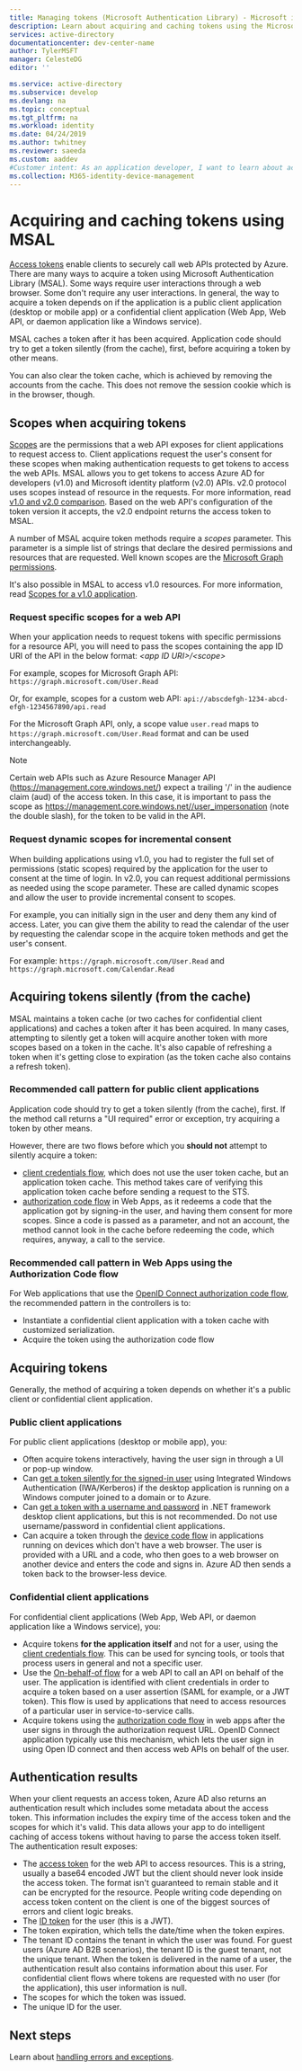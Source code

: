 ```yaml
---
title: Managing tokens (Microsoft Authentication Library) - Microsoft identity platform
description: Learn about acquiring and caching tokens using the Microsoft Authentication Library (MSAL).
services: active-directory
documentationcenter: dev-center-name
author: TylerMSFT
manager: CelesteDG
editor: ''

ms.service: active-directory
ms.subservice: develop
ms.devlang: na
ms.topic: conceptual
ms.tgt_pltfrm: na
ms.workload: identity
ms.date: 04/24/2019
ms.author: twhitney
ms.reviewer: saeeda
ms.custom: aaddev
#Customer intent: As an application developer, I want to learn about acquiring and caching tokens so I can decide if this platform meets my application development needs and requirements.
ms.collection: M365-identity-device-management
---
```


# Acquiring and caching tokens using MSAL
[Access tokens](access-tokens.md) enable clients to securely call web APIs protected by Azure. There are many ways to acquire a token using Microsoft Authentication Library (MSAL). Some ways require user interactions through a web browser. Some don't require any user interactions. In general, the way to acquire a token depends on if the application is a public client application (desktop or mobile app) or a confidential client application (Web App, Web API, or daemon application like a Windows service).

MSAL caches a token after it has been acquired.  Application code should try to get a token silently (from the cache), first, before acquiring a token by other means.

You can also clear the token cache, which is achieved by removing the accounts from the cache. This does not remove the session cookie which is in the browser, though.

## Scopes when acquiring tokens
[Scopes](v2-permissions-and-consent.md) are the permissions that a web API exposes for client applications to request access to. Client applications request the user's consent for these scopes when making authentication requests to get tokens to access the web APIs. MSAL allows you to get tokens to access Azure AD for developers (v1.0) and Microsoft identity platform (v2.0) APIs. v2.0 protocol uses scopes instead of resource in the requests. For more information, read [v1.0 and v2.0 comparison](active-directory-v2-compare.md). Based on the web API's configuration of the token version it accepts, the v2.0 endpoint returns the access token to MSAL.

A number of MSAL acquire token methods require a *scopes* parameter. This parameter is a simple list of strings that declare the desired permissions and resources that are requested. Well known scopes are the [Microsoft Graph permissions](/graph/permissions-reference).

It's also possible in MSAL to access v1.0 resources. For more information, read [Scopes for a v1.0 application](msal-v1-app-scopes.md).

### Request specific scopes for a web API
When your application needs to request tokens with specific permissions for a resource API, you will need to pass the scopes containing the app ID URI of the API in the below format: *&lt;app ID URI&gt;/&lt;scope&gt;*

For example, scopes for Microsoft Graph API: `https://graph.microsoft.com/User.Read`

Or, for example, scopes for a custom web API: `api://abscdefgh-1234-abcd-efgh-1234567890/api.read`

For the Microsoft Graph API, only, a scope value `user.read` maps to `https://graph.microsoft.com/User.Read` format and can be used interchangeably.

> [!NOTE]
> Certain web APIs such as Azure Resource Manager API (https://management.core.windows.net/) expect a trailing '/' in the audience claim (aud) of the access token. In this case, it is important to pass the scope as https://management.core.windows.net//user_impersonation (note the double slash), for the token to be valid in the API.

### Request dynamic scopes for incremental consent
When building applications using v1.0, you had to register the full set of permissions (static scopes) required by the application for the user to consent at the time of login. In v2.0, you can request additional permissions as needed using the scope parameter. These are called dynamic scopes and allow the user to provide incremental consent to scopes.

For example, you can initially sign in the user and deny them any kind of access. Later, you can give them the ability to read the calendar of the user by requesting the calendar scope in the acquire token methods and get the user's consent.

For example: `https://graph.microsoft.com/User.Read` and `https://graph.microsoft.com/Calendar.Read`

## Acquiring tokens silently (from the cache)
MSAL maintains a token cache (or two caches for confidential client applications) and caches a token after it has been acquired.  In many cases, attempting to silently get a token will acquire another token with more scopes based on a token in the cache. It's also capable of refreshing a token when it's getting close to expiration (as the token cache also contains a refresh token).

### Recommended call pattern for public client applications
Application code should try to get a token silently (from the cache), first.  If the method call returns a "UI required" error or exception, try acquiring a token by other means. 

However, there are two flows before which you **should not** attempt to silently acquire a token:

- [client credentials flow](msal-authentication-flows.md#client-credentials), which does not use the user token cache, but an application token cache. This method takes care of verifying this application token cache before sending a request to the STS.
- [authorization code flow](msal-authentication-flows.md#authorization-code) in Web Apps, as it redeems a code that the application got by signing-in the user, and having them consent for more scopes. Since a code is passed as a parameter, and not an account, the method cannot look in the cache before redeeming the code, which requires, anyway, a call to the service.

### Recommended call pattern in Web Apps using the Authorization Code flow 
For Web applications that use the [OpenID Connect authorization code flow](v2-protocols-oidc.md), the recommended pattern in the controllers is to:

- Instantiate a confidential client application with a token cache with customized serialization. 
- Acquire the token using the authorization code flow

## Acquiring tokens
Generally, the method of acquiring a token depends on whether it's a public client or confidential client application.

### Public client applications
For public client applications (desktop or mobile app), you:
- Often acquire tokens interactively, having the user sign in through a UI or pop-up window.
- Can [get a token silently for the signed-in user](msal-authentication-flows.md#integrated-windows-authentication) using Integrated Windows Authentication (IWA/Kerberos) if the desktop application is running on a Windows computer joined to a domain or to Azure.
- Can [get a token with a username and password](msal-authentication-flows.md#usernamepassword) in .NET framework desktop client applications, but this is not recommended. Do not use username/password in confidential client applications.
- Can acquire a token through the [device code flow](msal-authentication-flows.md#device-code) in applications running on devices which don't have a web browser. The user is provided with a URL and a code, who then goes to a web browser on another device and enters the code and signs in.  Azure AD then sends a token back to the browser-less device.

### Confidential client applications 
For confidential client applications (Web App, Web API, or daemon application like a Windows service), you:
- Acquire tokens **for the application itself** and not for a user, using the [client credentials flow](msal-authentication-flows.md#client-credentials). This can be used for syncing tools, or tools that process users in general and not a specific user. 
- Use the [On-behalf-of flow](msal-authentication-flows.md#on-behalf-of) for a web API to call an API on behalf of the user. The application is identified with client credentials in order to acquire a token based on a user assertion (SAML for example, or a JWT token). This flow is used by applications that need to access resources of a particular user in service-to-service calls.
- Acquire tokens using the [authorization code flow](msal-authentication-flows.md#authorization-code) in web apps after the user signs in through the authorization request URL. OpenID Connect application typically use this mechanism, which lets the user sign in using Open ID connect and then access web APIs on behalf of the user.


## Authentication results 
When your client requests an access token, Azure AD also returns an authentication result which includes some metadata about the access token. This information includes the expiry time of the access token and the scopes for which it's valid. This data allows your app to do intelligent caching of access tokens without having to parse the access token itself.  The authentication result exposes:

- The [access token](access-tokens.md) for the web API to access resources. This is a string, usually a base64 encoded JWT but the client should never look inside the access token. The format isn't guaranteed to remain stable and it can be encrypted for the resource. People writing code depending on access token content on the client is one of the biggest sources of errors and client logic breaks.
- The [ID token](id-tokens.md) for the user (this is a JWT).
- The token expiration, which tells the date/time when the token expires.
- The tenant ID contains the tenant in which the user was found. For guest users (Azure AD B2B scenarios), the tenant ID is the guest tenant, not the unique tenant. When the token is delivered in the name of a user, the authentication result also contains information about this user. For confidential client flows where tokens are requested with no user (for the application), this user information is null.
- The scopes for which the token was issued.
- The unique ID for the user.

## Next steps
Learn about [handling errors and exceptions](msal-handling-exceptions.md). 
